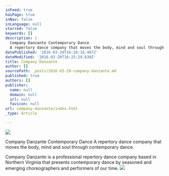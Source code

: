 ```yaml
---
inFeed: true
hasPage: true
inNav: false
inLanguage: null
starred: false
keywords: []
description: |-
  Company Danzante Contemporary Dance
  A repertory dance company that moves the body, mind and soul through contemporary dance
datePublished: '2016-03-20T16:26:16.407Z'
dateModified: '2016-03-20T16:25:29.830Z'
title: Company Danzante
author: []
sourcePath: _posts/2016-03-20-company-danzante.md
published: true
authors: []
publisher:
  name: null
  domain: null
  url: null
  favicon: null
url: company-danzante/index.html
_type: Article

---
```

![](https://the-grid-user-content.s3-us-west-2.amazonaws.com/d058d686-0c5e-4a51-a13a-71341382d61d.jpg)

Company Danzante Contemporary Dance
A repertory dance company that moves the body, mind and soul through contemporary dance.

Company Danzante is a professional repertory dance company based in Northern Virginia that presents contemporary dance by seasoned and emerging choreographers and performers of our time.
![](https://the-grid-user-content.s3-us-west-2.amazonaws.com/ba01c0da-feae-4fa5-96a1-84c22da8ce1b.jpg)